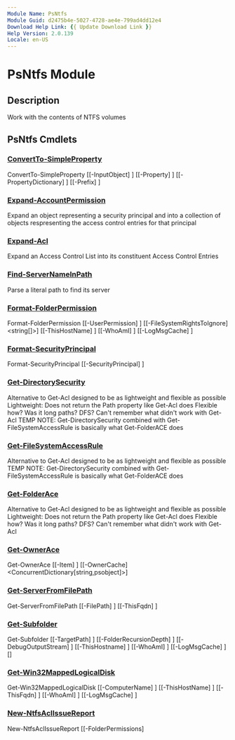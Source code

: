 ```yaml
---
Module Name: PsNtfs
Module Guid: d2475b4e-5027-4728-ae4e-799ad4dd12e4
Download Help Link: {{ Update Download Link }}
Help Version: 2.0.139
Locale: en-US
---
```


# PsNtfs Module
## Description
Work with the contents of NTFS volumes

## PsNtfs Cmdlets
### [ConvertTo-SimpleProperty](ConvertTo-SimpleProperty.md)

ConvertTo-SimpleProperty [[-InputObject] <Object>] [[-Property] <string>] [[-PropertyDictionary] <hashtable>] [[-Prefix] <string>]


### [Expand-AccountPermission](Expand-AccountPermission.md)
Expand an object representing a security principal and into a collection of objects respresenting the access control entries for that principal

### [Expand-Acl](Expand-Acl.md)
Expand an Access Control List into its constituent Access Control Entries

### [Find-ServerNameInPath](Find-ServerNameInPath.md)
Parse a literal path to find its server

### [Format-FolderPermission](Format-FolderPermission.md)

Format-FolderPermission [[-UserPermission] <Object>] [[-FileSystemRightsToIgnore] <string[]>] [[-ThisHostName] <string>] [[-WhoAmI] <string>] [[-LogMsgCache] <hashtable>]


### [Format-SecurityPrincipal](Format-SecurityPrincipal.md)

Format-SecurityPrincipal [[-SecurityPrincipal] <Object>]


### [Get-DirectorySecurity](Get-DirectorySecurity.md)
Alternative to Get-Acl designed to be as lightweight and flexible as possible
    Lightweight: Does not return the Path property like Get-Acl does
    Flexible how?  Was it long paths?  DFS?  Can't remember what didn't work with Get-Acl
TEMP NOTE: Get-DirectorySecurity combined with Get-FileSystemAccessRule is basically what Get-FolderACE does

### [Get-FileSystemAccessRule](Get-FileSystemAccessRule.md)
Alternative to Get-Acl designed to be as lightweight and flexible as possible
TEMP NOTE: Get-DirectorySecurity combined with Get-FileSystemAccessRule is basically what Get-FolderACE does

### [Get-FolderAce](Get-FolderAce.md)
Alternative to Get-Acl designed to be as lightweight and flexible as possible
    Lightweight: Does not return the Path property like Get-Acl does
    Flexible how?  Was it long paths?  DFS?  Can't remember what didn't work with Get-Acl

### [Get-OwnerAce](Get-OwnerAce.md)

Get-OwnerAce [[-Item] <string>] [[-OwnerCache] <ConcurrentDictionary[string,psobject]>]


### [Get-ServerFromFilePath](Get-ServerFromFilePath.md)

Get-ServerFromFilePath [[-FilePath] <string>] [[-ThisFqdn] <string>]


### [Get-Subfolder](Get-Subfolder.md)

Get-Subfolder [[-TargetPath] <string>] [[-FolderRecursionDepth] <int>] [[-DebugOutputStream] <string>] [[-ThisHostname] <string>] [[-WhoAmI] <string>] [[-LogMsgCache] <hashtable>] [<CommonParameters>]


### [Get-Win32MappedLogicalDisk](Get-Win32MappedLogicalDisk.md)

Get-Win32MappedLogicalDisk [[-ComputerName] <string>] [[-ThisHostName] <string>] [[-ThisFqdn] <string>] [[-WhoAmI] <string>] [[-LogMsgCache] <hashtable>]


### [New-NtfsAclIssueReport](New-NtfsAclIssueReport.md)

New-NtfsAclIssueReport [[-FolderPermissions] <Object>] [[-UserPermissions] <Object>] [[-GroupNameRule] <scriptblock>] [[-ThisHostName] <string>] [[-WhoAmI] <string>] [[-LogMsgCache] <hashtable>]


### [Resolve-Folder](Resolve-Folder.md)

Resolve-Folder [[-FolderPath] <string[]>]




